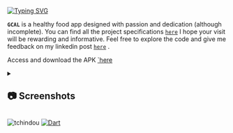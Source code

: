 [![Typing SVG](https://readme-typing-svg.demolab.com?font=Fira+Code&pause=1000&random=false&width=435&lines=Welcome+to+my+github+repo;for+GCAL's+project)](https://git.io/typing-svg)

**`GCAL`** is a healthy food app designed with passion and dedication (although incomplete). You can find all the project specifications  [``here``](https://www.behance.net/gallery/184720067/Healthy-Food-App-uxui-Case-Study?tracking_source=for_you_logged_in_feed_recommended) </span>
I hope your visit will be rewarding and informative. Feel free to explore the code and give me feedback on my linkedin post [``here``](https://www.linkedin.com/posts/ptchindou_6-mois-cest-le-temps-qui-sest-%C3%A9coul%C3%A9-activity-7156624351377653760-kjKF?utm_source=share&utm_medium=member_desktop)
.

Access and download the APK [`here](./assets/apk/)

<details>
<summary><h2>📷 Screenshots</h2></summary>

<img src="/screenshots/splash.jpg" alt="splash screen"> <img src="/screenshots/intro.jpg" alt="intro screen"> <img src="/screenshots/landing.jpg" alt="landing screen"> <img src="/screenshots/login.jpg" alt="login screen"> <img src="/screenshots/signup.jpg" alt="signup screen"> <img src="/screenshots/home.jpg" alt="home screen"> <img src="/screenshots/search.jpg" alt="search screen"> <img src="/screenshots/profile.jpg" alt="profile screen"> <img src="/screenshots/cart.jpg" alt="cart screen"> <img src="/screenshots/cart_del.jpg" alt="cart del screen">
</details>

<img src="https://komarev.com/ghpvc/?username=tchindou" alt="tchindou"> <a href="https://github.com/search?q=user%3Atchindou+language%3Adart"><img alt="Dart" src="https://img.shields.io/badge/dart-%230175C2.svg?logo=dart&logoColor=white"></a>
